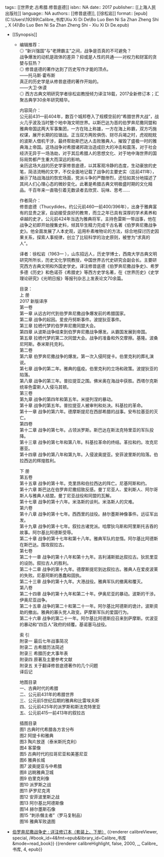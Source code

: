 tags:: [[世界史.古希腊.修昔底德]]
isbn:: NA
date:: 2017
publisher:: [[上海人民出版社]]
language:: NA
authors:: [[修昔底德]], [[徐松岩]]
format:: [epub](C:\Users\19289\Calibre_书库\Xiu Xi Di De\Bo Luo Ben Ni Sa Zhan Zheng Shi  _ X (4)\Bo Luo Ben Ni Sa Zhan Zheng Shi - Xiu Xi Di De.epub)

- [[Synopsis]]
	- <div>
	  <p>编辑推荐：<br>◎ “新兴强国”与“老牌霸主”之间，战争是否真的不可避免？<br>战争爆发的动机是政体的差异？抑或是人性的共通——对权力和财富的贪婪与狂热？<br>◎ 修昔底德的著作达到了历史写作才能的顶点。<br>——托马斯·霍布斯<br>真正的历史学是从修昔底德的著作开始的。<br>——大卫·休谟<br>◎ 西方古典文明研究学者徐松岩教授倾力译注18载，2017全新修订本；汇聚古典学30余年研究精华。 </p>
	  <p>内容简介：<br>公元前431—前404年，数百个城邦卷入了规模空前的“希腊世界大战”，战火几乎波及当时整个地中海文明世界。以斯巴达为首的伯罗奔尼撒同盟和雅典帝国这两大军事集团，一方在陆上称雄，一方在海上称霸，双方巧施权谋，展开长期的拉锯战。正当双方两败俱伤、财尽兵竭之时，虎视眈眈的波斯人借机干涉，最终帮助斯巴达人击败雅典人，摧毁了盛极一时的雅典海上帝国。这场战争对希腊诸邦政治造成巨大的冲击和震荡，对于社会经济无异于一场浩劫，对于其后希腊人的思想文化、对于地中海世界的国际局势都产生重大而深远的影响。<br>亲历这场大战的历史学家修昔底德，以其客观冷静的态度，生动豪放的史笔，简洁流畅的文字，不仅全面地记载了战争的主要史实（迄前411年），展示了陆战海战的恢宏场面，党派斗争的严酷惨烈，还恰如其分地描述了其间人们心理心态的微妙变化。此著是希腊古典文明极盛时期的文化精品。千百年来一直吸引着无数读者去欣赏、玩味、思考…… </p>
	  <p>作者简介：<br>修昔底德（Thucydides，约公元前460—前400/396年），出身于雅典富有的显贵之家，自幼接受良好的教育，而立之年已具有深厚的学术素养和卓越的史才。公元前424年当选为雅典将军，主持色雷斯一带战事，他在战争之初即开始搜集史料，倾其毕生精力完成千古名著《伯罗奔尼撒战争史》。他全面发展了人本史观，运用朴素唯物论的方法，综合地探讨历史因果关系，探索人事规律，创立了比较科学的治史原则，被誉为“求真的人”。 </p>
	  <p>译者：徐松岩（1963— ），山东招远人，历史学博士，西南大学古典文明研究所所长，历史文化学院教授，中国世界古代史研究会副会长。主要研究西方古典文明和外国史学史。译注修昔底德《伯罗奔尼撒战争史》、希罗多德《历史》和色诺芬《希腊史》等西方史学名著，在《世界历史》《史学理论研究》《光明日报》等报刊杂志上发表论文70余篇。 </p>
	  <p>目录：<br>上 册<br>2017 新版译序<br>第一卷<br>第一章 从远古时代到伯罗奔尼撒战争爆发前的希腊国家。<br>第二章 战争的起因。爱皮丹努斯事件。波提狄亚事件。<br>第三章 拉栖代梦的伯罗奔尼撒同盟大会。<br>第四章 从波斯战争结束到伯罗奔尼撒战争爆发。从霸国发展到帝国。<br>第五章 拉栖代梦的第二次同盟大会。战争的准备和外交摩擦。基隆。波桑尼阿斯。泰米斯托克利。<br>第二卷<br>第六章 伯罗奔尼撒战争的爆发。第一次入侵阿提卡。伯里克利的葬礼演说。<br>第七章 战争的第二年。雅典的瘟疫。伯里克利的立场和政策。波提狄亚的陷落。<br>第八章 战争的第三年。普拉提亚之围。佛米奥在海战中获胜。西塔尔克斯统率色雷斯人入侵马其顿。<br>第三卷<br>第九章 战争的第四年和第五年。米提列涅的暴动。<br>第十章 战争的第五年。普拉提亚人被审判和处决。科基拉的革命。<br>第十一章 战争的第六年。德摩斯提尼在西部希腊的战事。安布拉基亚的灭亡。<br>第四卷<br>第十二章 战争的第七年。占领派罗斯。斯巴达在斯法克特里亚的军队投降。<br>第十三章 战争的第七年和第八年。科基拉革命的终结。革拉和约。攻克尼塞亚。<br>第十四章 战争的第八年和第九年。入侵波奥提亚。安菲波里斯的陷落。伯拉西达的辉煌胜利。 </p>
	  <p>下 册<br>第五卷<br>第十五章 战争的第十年。克里昂和伯拉西达的阵亡。尼基阿斯和约。<br>第十六章 斯巴达在伯罗奔尼撒招致反感。曼丁尼亚人、爱利斯人、阿尔哥斯人与雅典人结盟。曼丁尼亚战役和同盟的瓦解。<br>第十七章 战争的第十六年。米洛斯的谈判。米洛斯人的灾难。<br>第六卷<br>第十八章 战争的第十七年。西西里的战役。赫尔墨斯神像事件。远征军出发。<br>第十九章 战争的第十七年。叙拉古诸党派。哈摩狄乌斯和阿里斯托吉吞的故事。阿尔基比阿德斯受辱。<br>第二十章 战争的第十七年和第十八年。雅典军队的怠惰。阿尔基比阿德斯在斯巴达。围攻叙拉古。<br>第七卷<br>第二十一章 战争的第十八年和第十九年。吉利浦斯抵达叙拉古。狄凯里亚的设防。叙拉古人的胜利。<br>第二十二章 战争的第十九年。德摩斯提尼到达叙拉古。雅典人在爱皮波莱的失败。尼基阿斯的愚蠢和固执。<br>第二十三章 战争的第十九年。大港战役。雅典军队的撤离和覆灭。<br>第八卷<br>第二十四章 战争的第十九年和第二十年。伊奥尼亚的暴动。波斯的干涉。伊奥尼亚战争。<br>第二十五章 战争的第二十和第二十一年。阿尔基比阿德斯的诡计。波斯资助的撤出。雅典的寡头党人政变。萨摩斯军队的爱国行为。<br>第二十六章 战争的第二十一年。阿尔基比阿德斯应召来到萨摩斯。优波亚的暴动和“四百人”政府的倾覆。基诺塞马战役。 </p>
	  <p>索 引<br>附录一 最后七年战事简况<br>附录二 古希腊历法简述<br>附录三 希腊历史大事年表<br>附录四 原著及主要参考文献<br>附录五 关于翻译修昔底德著作的几个问题<br>译后记 </p>
	  <p>地图目录<br>一、古典时代的希腊<br>二、公元前431年的希腊世界<br>三、公元前5世纪后期的雅典和比雷埃夫斯<br>四、公元前425年的派罗斯和斯法克特里亚<br>五、公元前415—前413年的叙拉古 </p>
	  <p>插图目录<br>图1 古典时代希腊各方言分布<br>图2 阿提卡和雅典<br>图3 陶片放逐（泰米斯托克利）<br>图4 客蒙像<br>图5 古典时代的拉哥尼亚和美塞尼亚<br>图6 雅典长城<br>图7 波奥提亚与中希腊<br>图8 远眺雅典卫城<br>图9 伯里克利像<br>图10 派罗斯之战<br>图11 萨罗尼克湾<br>图12 安菲波里斯之战<br>图13 阿尔基比阿德斯像<br>图14 赫尔墨斯石像<br>图15 “刺杀僭主者”（罗马复制品）<br>图16 雅典军败退图</p></div>
- [伯罗奔尼撒战争史 : 详注修订本（套装上、下册）](calibre://show-book/Calibre_书库/4)  {{renderer calibreViewer, special, /#book_id=4&fmt=epub&library_id=Calibre_书库&mode=read_book}} {{renderer calibreHighlight, false, 2000, _, Calibre_书库, 4, epub}}